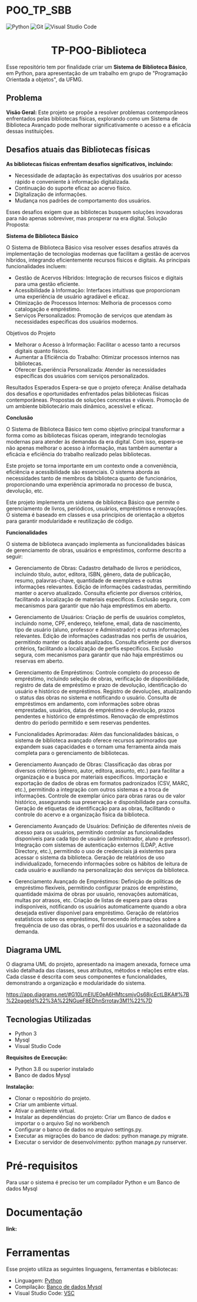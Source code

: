 # POO_TP_SBB

![Python](https://img.shields.io/pypi/pyversions/:packageName)
![Git](https://img.shields.io/badge/git-%23F05033.svg?style=for-the-badge&logo=git&logoColor=white)
 ![Visual Studio Code](https://img.shields.io/badge/Visual%20Studio%20Code-0078d7.svg?style=for-the-badge&logo=visual-studio-code&logoColor=white)
 <h1 align="center"> TP-POO-Biblioteca </h1>
 
Esse repositório tem por finalidade criar um **Sistema de Biblioteca Básico**, em Python, para apresentação de um trabalho em grupo de "Programação Orientada a objetos", da UFMG.

## Problema
**Visão Geral:**
Este projeto se propõe a resolver problemas contemporâneos enfrentados pelas bibliotecas físicas, explorando como um Sistema de Biblioteca Avançado pode melhorar significativamente o acesso e a eficácia dessas instituições.

## Desafios atuais das Bibliotecas físicas
**As bibliotecas físicas enfrentam desafios significativos, incluindo:**
    
 * Necessidade de adaptação às expectativas dos usuários por acesso rápido e conveniente à informação digitalizada.  
 * Continuação do suporte eficaz ao acervo físico.  
 * Digitalização de informações.   
 * Mudança nos padrões de comportamento dos usuários.
    
Esses desafios exigem que as bibliotecas busquem soluções inovadoras para não apenas sobreviver, mas prosperar na era digital.
Solução Proposta: 

**Sistema de Biblioteca Básico**

O Sistema de Biblioteca Básico visa resolver esses desafios através da implementação de tecnologias modernas que facilitam a gestão de acervos híbridos, integrando eficientemente recursos físicos e digitais. As principais funcionalidades incluem:

* Gestão de Acervos Híbridos: Integração de recursos físicos e digitais para uma gestão eficiente.
* Acessibilidade à Informação: Interfaces intuitivas que proporcionam uma experiência de usuário agradável e eficaz.
* Otimização de Processos Internos: Melhoria de processos como catalogação e empréstimo.
* Serviços Personalizados: Promoção de serviços que atendam às necessidades específicas dos usuários modernos.

Objetivos do Projeto
* Melhorar o Acesso à Informação: Facilitar o acesso tanto a recursos digitais quanto físicos.
* Aumentar a Eficiência do Trabalho: Otimizar processos internos nas bibliotecas.
* Oferecer Experiência Personalizada: Atender às necessidades específicas dos usuários com serviços personalizados.

Resultados Esperados
Espera-se que o projeto ofereça:
    Análise detalhada dos desafios e oportunidades enfrentados pelas bibliotecas físicas contemporâneas.
    Propostas de soluções concretas e viáveis.
    Promoção de um ambiente bibliotecário mais dinâmico, acessível e eficaz.

**Conclusão**

O Sistema de Biblioteca Básico tem como objetivo principal transformar a forma como as bibliotecas físicas operam, integrando tecnologias modernas para atender às demandas da era digital. Com isso, espera-se não apenas melhorar o acesso à informação, mas também aumentar a eficácia e eficiência do trabalho realizado pelas bibliotecas.
  
  Este projeto se torna importante em um contexto onde a conveniência, eficiência e acessibilidade são essenciais. O sistema aborda as necessidades tanto de membros da biblioteca quanto de funcionários, proporcionando uma experiência aprimorada no processo de busca, devolução, etc. 

Este projeto implementa um sistema de biblioteca Básico que permite o gerenciamento de livros, periódicos, usuários, empréstimos e renovações. O sistema é baseado em classes e usa princípios de orientação a objetos para garantir modularidade e reutilização de código.

**Funcionalidades** 

O sistema de biblioteca avançado implementa as funcionalidades básicas de gerenciamento de obras, usuários e empréstimos, conforme descrito a seguir:

* Gerenciamento de Obras:
    Cadastro detalhado de livros e periódicos, incluindo título, autor, editora, ISBN, gênero, data de publicação, resumo, palavras-chave, quantidade de exemplares e outras informações relevantes.
    Edição de informações cadastradas, permitindo manter o acervo atualizado.
    Consulta eficiente por diversos critérios, facilitando a localização de materiais específicos.
    Exclusão segura, com mecanismos para garantir que não haja empréstimos em aberto.

* Gerenciamento de Usuários:
    Criação de perfis de usuários completos, incluindo nome, CPF, endereço, telefone, email, data de nascimento, tipo de usuário (aluno, professor e Administrador) e outras informações relevantes.
    Edição de informações cadastradas nos perfis de usuários, permitindo manter os dados atualizados.
    Consulta eficiente por diversos critérios, facilitando a localização de perfis específicos.
    Exclusão segura, com mecanismos para garantir que não haja empréstimos ou reservas em aberto.

* Gerenciamento de Empréstimos:
    Controle completo do processo de empréstimo, incluindo seleção de obras, verificação de disponibilidade, registro de data de empréstimo e prazo de devolução, identificação do usuário e histórico de empréstimos.
    Registro de devoluções, atualizando o status das obras no sistema e notificando o usuário.
    Consulta de empréstimos em andamento, com informações sobre obras emprestadas, usuários, datas de empréstimo e devolução, prazos pendentes e histórico de empréstimos.
    Renovação de empréstimos dentro do período permitido e sem reservas pendentes.

* Funcionalidades Aprimoradas:
Além das funcionalidades básicas, o sistema de biblioteca avançado oferece recursos aprimorados que expandem suas capacidades e o tornam uma ferramenta ainda mais completa para o gerenciamento de bibliotecas.

* Gerenciamento Avançado de Obras:
    Classificação das obras por diversos critérios (gênero, autor, editora, assunto, etc.) para facilitar a organização e a busca por materiais específicos.
    Importação e exportação de dados de obras em formatos padronizados (CSV, MARC, etc.), permitindo a integração com outros sistemas e a troca de informações.
    Controle de exemplar único para obras raras ou de valor histórico, assegurando sua preservação e disponibilidade para consulta.
    Geração de etiquetas de identificação para as obras, facilitando o controle do acervo e a organização física da biblioteca.

* Gerenciamento Avançado de Usuários:
    Definição de diferentes níveis de acesso para os usuários, permitindo controlar as funcionalidades disponíveis para cada tipo de usuário (administrador, aluno e professor).
    Integração com sistemas de autenticação externos (LDAP, Active Directory, etc.), permitindo o uso de credenciais já existentes para acessar o sistema da biblioteca.
    Geração de relatórios de uso individualizado, fornecendo informações sobre os hábitos de leitura de cada usuário e auxiliando na personalização dos serviços da biblioteca.

* Gerenciamento Avançado de Empréstimos:
    Definição de políticas de empréstimo flexíveis, permitindo configurar prazos de empréstimo, quantidade máxima de obras por usuário, renovações automáticas, multas por atrasos, etc.
    Criação de listas de espera para obras indisponíveis, notificando os usuários automaticamente quando a obra desejada estiver disponível para empréstimo.
    Geração de relatórios estatísticos sobre os empréstimos, fornecendo informações sobre a frequência de uso das obras, o perfil dos usuários e a sazonalidade da demanda.
    
## Diagrama UML
O diagrama UML do projeto, apresentado na imagem anexada, fornece uma visão detalhada das classes, seus atributos, métodos e relações entre elas. Cada classe é descrita com seus componentes e funcionalidades, demonstrando a organização e modularidade do sistema.

https://app.diagrams.net/#G10LmEIUE0eA6HMtcsmjvOs68jcEctLBKA#%7B%22pageId%22%3A%22NGueF8EDhnSrrotay3M1%22%7D 

## Tecnologias Utilizadas

 * Python 3
 * Mysql
 * Visual Studio Code

**Requisitos de Execução:**
  
 * Python 3.8 ou superior instalado
 * Banco de dados Mysql

**Instalação:**
  
  * Clonar o repositório do projeto.
  * Criar um ambiente virtual.
  * Ativar o ambiente virtual.
  * Instalar as dependências do projeto: Criar um Banco de dados e importar o o arquivo Sql no workbench 
  * Configurar o banco de dados no arquivo settings.py. 
  * Executar as migrações do banco de dados: python manage.py migrate.  
  * Executar o servidor de desenvolvimento: python manage.py runserver.

# Pré-requisitos

Para usar o sistema é preciso ter um compilador Python e um Banco de dados Mysql

# Documentação
**link:**

# Ferramentas
Esse projeto utiliza as seguintes linguagens, ferramentas e bibliotecas:
   * Linguagem: [Python](https://www.python.org/downloads/)
   * Compilação: [Banco de dados Mysql](https://www.mysql.com/why-mysql/white-papers/10-principais-motivos-para-usar-o-mysql-como-um-banco-de-dados-incorporado/)
   * Visual Studio Code: [VSC](https://www.google.com/url?sa=t&source=web&rct=j&opi=89978449&url=https://code.visualstudio.com/&ved=2ahUKEwju2anDuu2GAxWluZUCHdeLBUMQFnoECBQQAQ&usg=AOvVaw15O90sm1ios8AUpw56hCml)

